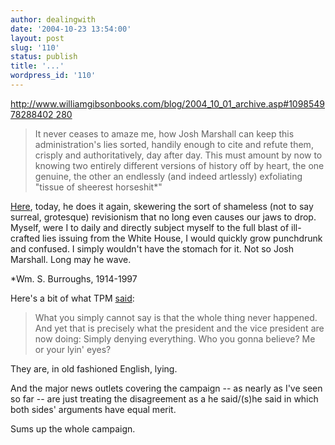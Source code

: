 ```yaml
---
author: dealingwith
date: '2004-10-23 13:54:00'
layout: post
slug: '110'
status: publish
title: '...'
wordpress_id: '110'
---
```


[http://www.williamgibsonbooks.com/blog/2004_10_01_archive.asp#109854978288402
280][1]

> It never ceases to amaze me, how Josh Marshall can keep this
administration's lies sorted, handily enough to cite and refute them, crisply
and authoritatively, day after day. This must amount by now to knowing two
entirely different versions of history off by heart, the one genuine, the
other an endlessly (and indeed artlessly) exfoliating "tissue of sheerest
horseshit*"

[Here][2], today, he does it again, skewering the sort of shameless (not to
say surreal, grotesque) revisionism that no long even causes our jaws to drop.
Myself, were I to daily and directly subject myself to the full blast of ill-
crafted lies issuing from the White House, I would quickly grow punchdrunk and
confused. I simply wouldn't have the stomach for it. Not so Josh Marshall.
Long may he wave.

*Wm. S. Burroughs, 1914-1997

Here's a bit of what TPM [said][2]:

> What you simply cannot say is that the whole thing never happened. And yet
that is precisely what the president and the vice president are now doing:
Simply denying everything. Who you gonna believe? Me or your lyin' eyes?

They are, in old fashioned English, lying.

And the major news outlets covering the campaign -- as nearly as I've seen so
far -- are just treating the disagreement as a he said/(s)he said in which
both sides' arguments have equal merit.

Sums up the whole campaign.

   [1]: http://www.williamgibsonbooks.com/blog/2004_10_01_archive.asp#109854978288402280

   [2]: http://www.talkingpointsmemo.com/index-old.php

